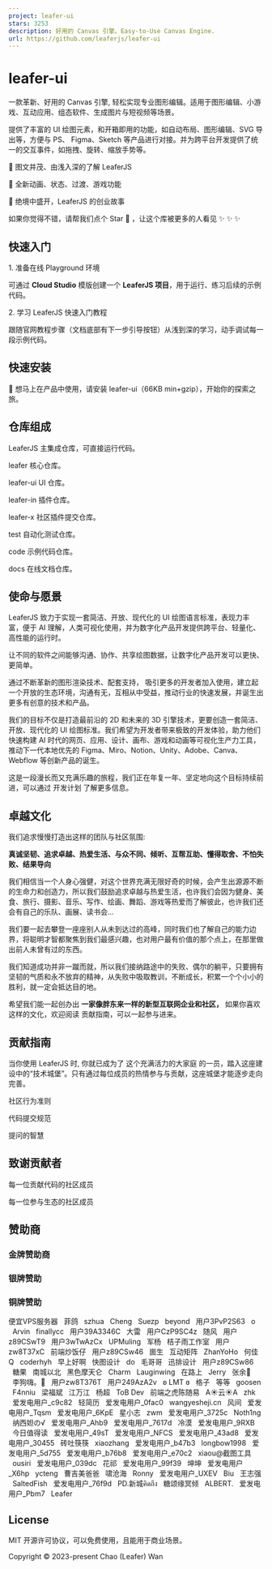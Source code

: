 ```yaml
---
project: leafer-ui
stars: 3253
description: 好用的 Canvas 引擎。Easy-to-Use Canvas Engine. 
url: https://github.com/leaferjs/leafer-ui
---
```


leafer-ui
=========

一款革新、好用的 Canvas 引擎, 轻松实现专业图形编辑。适用于图形编辑、小游戏、互动应用、组态软件、生成图片与短视频等场景。

提供了丰富的 UI 绘图元素，和开箱即用的功能，如自动布局、图形编辑、SVG 导出等，方便与 PS、 Figma、Sketch 等产品进行对接。并为跨平台开发提供了统一的交互事件，如拖拽、旋转、缩放手势等。

📗 图文并茂、由浅入深的了解 LeaferJS

📙 全新动画、状态、过渡、游戏功能

📘 绝境中盛开，LeaferJS 的创业故事

如果你觉得不错，请帮我们点个 Star 🌟 ，让这个库被更多的人看见 ✨ ✨ ✨

快速入门
----

1\. 准备在线 Playground 环境

可通过 **Cloud Studio** 模版创建一个 **LeaferJS 项目**，用于运行、练习后续的示例代码。

2\. 学习 LeaferJS 快速入门教程

跟随官网教程步骤（文档底部有下一步引导按钮）从浅到深的学习，动手调试每一段示例代码。

快速安装
----

🚀 想马上在产品中使用，请安装 leafer-ui（66KB min+gzip），开始你的探索之旅。

仓库组成
----

LeaferJS 主集成仓库，可直接运行代码。

leafer 核心仓库。

leafer-ui UI 仓库。

leafer-in 插件仓库。

leafer-x 社区插件提交仓库。

test 自动化测试仓库。

code 示例代码仓库。

docs 在线文档仓库。

使命与愿景
-----

LeaferJS 致力于实现一套简洁、开放、现代化的 UI 绘图语言标准，表现力丰富，便于 AI 理解，人类可视化使用，并为数字化产品开发提供跨平台、轻量化、高性能的运行时。

让不同的软件之间能够沟通、协作、共享绘图数据，让数字化产品开发可以更快、更简单。

通过不断革新的图形渲染技术、配套支持， 吸引更多的开发者加入使用，建立起一个开放的生态环境，沟通有无，互相从中受益，推动行业的快速发展，并诞生出更多有创意的技术和产品。

我们的目标不仅是打造最前沿的 2D 和未来的 3D 引擎技术，更要创造一套简洁、开放、现代化的 UI 绘图标准。我们希望为开发者带来极致的开发体验，助力他们快速构建 AI 时代的网页、应用、设计、画布、游戏和动画等可视化生产力工具，推动下一代本地优先的 Figma、Miro、Notion、Unity、Adobe、Canva、Webflow 等创新产品的诞生。

这是一段漫长而又充满乐趣的旅程，我们正在年复一年、坚定地向这个目标持续前进，可以通过 开发计划 了解更多信息。

卓越文化
----

我们追求慢慢打造出这样的团队与社区氛围:

**真诚坚韧、追求卓越、热爱生活、与众不同、倾听、互帮互助、懂得取舍、不怕失败、结果导向**

我们相信当一个人身心强健，对这个世界充满无限好奇的时候，会产生出源源不断的生命力和创造力，所以我们鼓励追求卓越与热爱生活，也许我们会因为健身、美食、旅行、摄影、音乐、写作、绘画、舞蹈、游戏等热爱而了解彼此，也许我们还会有自己的乐队、画展、读书会...

我们要一起去攀登一座座别人从未到达过的高峰，同时我们也了解自己的能力边界，将聪明才智都聚焦到我们最感兴趣，也对用户最有价值的那个点上，在那里做出前人未曾有过的东西。

我们知道成功并非一蹴而就，所以我们接纳路途中的失败、偶尔的躺平，只要拥有坚韧的气质和永不放弃的精神，从失败中吸取教训，不断成长，积累一个个小小的胜利，就一定会抵达目的地。

希望我们能一起创办出 **一家像胖东来一样的新型互联网企业和社区，** 如果你喜欢这样的文化，欢迎阅读 贡献指南，可以一起参与进来。

贡献指南
----

当你使用 LeaferJS 时, 你就已成为了 这个充满活力的大家庭 的一员，踏入这座建设中的“技术城堡”。只有通过每位成员的热情参与与贡献，这座城堡才能逐步走向完善。

社区行为准则

代码提交规范

提问的智慧

致谢贡献者
-----

每一位贡献代码的社区成员

每一位参与生态的社区成员

赞助商
---

### 金牌赞助商

### 银牌赞助

### 铜牌赞助

便宜VPS服务器   菲鸽   szhua   Cheng   Suezp   beyond   用户3PvP2S63   o   Arvin   finallycc   用户39A3346C   大雷   用户CzP9SC4z   随风   用户z89CSwT9   用户3wTwAzCx   UPMuling   军杨   桔子雨工作室   用户zw8T37xC   前端炒饭仔   用户z89CSw46   崮生   互动矩阵   ZhanYoHo   何佳Q   coderhyh   早上好啊   快图设计   do   毛哥哥   迅排设计   用户z89CSw86   糖果   南城以北   黑色摩天仑   Charm   Lauginwing   在路上   Jerry   张余🌈   李狗嗨。💢   用户zw8T376T   用户249AzA2v   ʚ LMT ɞ   格子   等等   goosen   F4nniu   梁福斌   江万江   杨超   ToB Dev   前端之虎陈随易   A☀️云☀️A   zhk   爱发电用户\_c9c82   轻简历   爱发电用户\_0fac0   wangyesheji.cn   风间   爱发电用户\_Tqsm   爱发电用户\_6KpE   星小志   zwm   爱发电用户\_3725c   Noth1ng   纳西妲の√   爱发电用户\_Ahb9   爱发电用户\_7617d   冷漠   爱发电用户\_9RXB   今日值得读   爱发电用户\_49sT   爱发电用户\_NFCS   爱发电用户\_43ad8   爱发电用户\_30455   砖吐筷筷   xiaozhang   爱发电用户\_b47b3   longbow1998   爱发电用户\_5d755   爱发电用户\_b76b8   爱发电用户\_e70c2   xiaou@截图工具   ousiri   爱发电用户\_039dc   花祁   爱发电用户\_99f39   坤坤   爱发电用户\_X6hp   ycteng   曹吉美爸爸   啸沧海   Ronny   爱发电用户\_UXEV   Biu   王志强   SaltedFish   爱发电用户\_76f9d   PD.新城คิดถึง   糖颂缘冥倾   ALBERT.   爱发电用户\_Pbm7   Leafer   

License
-------

MIT 开源许可协议，可以免费使用，且能用于商业场景。

Copyright © 2023-present Chao (Leafer) Wan
